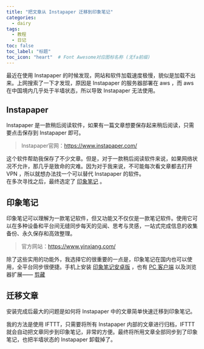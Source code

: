 ```yaml
---
title: "把文章从 Instapaper 迁移到印象笔记"
categories:
  - dairy
tags:
  - 教程
  - 日记
toc: false
toc_label: "标题"
toc_icon: "heart"  # Font Awesome对应图标名称 (无fa前缀)	
---
```

最近在使用 Instapaper 的时候发现，网站和软件加载速度极慢，貌似是加载不出来。上网搜索了一下才发现，原因是 Instapaper 的服务器部署在 aws ，而 aws 在中国境内几乎处于半墙状态，所以导致 Instapaper 无法使用。<br>

## Instapaper ##
Instapaper 是一款稍后阅读软件，如果有一篇文章想要保存起来稍后阅读，只需要点击保存到 Instapaper 即可。<br> 
    
>Instapaper官网：<https://www.instapaper.com/>   
 
这个软件帮助我保存了不少文章。但是，对于一款稍后阅读软件来说，如果网络状况不允许，那几乎是致命的灾难。因为对于我来说，不可能每次看文章都去打开 VPN ，所以就想办法找一个可以替代 Instapaper 的软件。<br>
在多次寻找之后，最终选定了 [印象笔记][1] 。<br>

## 印象笔记 ##
印象笔记可以理解为一款笔记软件，但又功能又不仅仅是一款笔记软件。使用它可以在多种设备和平台间无缝同步每天的见闻、思考与灵感，一站式完成信息的收集备份、永久保存和高效整理。<br>

>官方网站：<https://www.yinxiang.com/>


除了这些实用的功能外，我选择它的很重要的一点是，印象笔记在国内也可以使用，全平台同步很便捷。手机上安装 [印象笔记安卓版][2] ，也有 [PC 客户端][3] 以及浏览器扩展—— [剪藏][4]<br>

## 迁移文章 ##
安装完成后最大的问题是如何将 Instapaper 中的文章简单快速迁移到印象笔记。

我的方法是使用 IFTTT，只需要将所有 Instapaper 内部的文章进行归档，IFTTT 就会自动把文章同步到印象笔记，非常的方便。最终将所用文章全部同步到了印象笔记，也把半墙状态的 Instapaper 卸载掉了。


  [1]: https://www.yinxiang.com/
  [2]: https://play.google.com/store/apps/details?id=com.evernote
  [3]: https://www.yinxiang.com/download/
  [4]: https://www.yinxiang.com/new/product/webclipper/install/